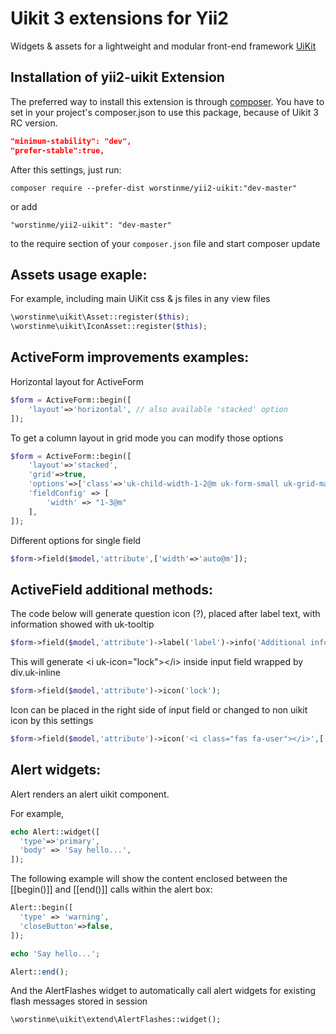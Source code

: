 # Uikit 3 extensions for Yii2

Widgets & assets for a lightweight and modular front-end framework [UiKit](http://getuikit.com/) 


Installation of yii2-uikit Extension
------------------------------------

The preferred way to install this extension is through [composer](http://getcomposer.org/download/).
You have to set in your project's composer.json to use this package, because of Uikit 3 RC version.

```json
"minimum-stability": "dev",
"prefer-stable":true,
```
After this settings, just run:
```
composer require --prefer-dist worstinme/yii2-uikit:"dev-master"
```
or add
```
"worstinme/yii2-uikit": "dev-master"
```
to the require section of your `composer.json` file and start composer update

Assets usage exaple:
-------------

For example, including main UiKit css & js files in any view files

```php
\worstinme\uikit\Asset::register($this);
\worstinme\uikit\IconAsset::register($this);
```

ActiveForm improvements examples:
-------------
Horizontal layout for ActiveForm
```php
$form = ActiveForm::begin([
    'layout'=>'horizontal', // also available 'stacked' option
]);
```
To get a column layout in grid mode you can modify those options
```php
$form = ActiveForm::begin([
    'layout'=>'stacked',
    'grid'=>true,
    'options'=>['class'=>'uk-child-width-1-2@m uk-form-small uk-grid-match'],
    'fieldConfig' => [
        'width' => "1-3@m"
    ],
]);
```
Different options for single field
```php
$form->field($model,'attribute',['width'=>'auto@m']);
```
ActiveField additional methods:
---------------
The code below will generate question icon (?), placed after label text, with information showed with uk-tooltip 
```php
$form->field($model,'attribute')->label('label')->info('Additional info to the label of this field');
```
This will generate &#x3C;i uk-icon=&#x22;lock&#x22;&#x3E;&#x3C;/i&#x3E; inside input field wrapped by div.uk-inline
```php
$form->field($model,'attribute')->icon('lock');
```
Icon can be placed in the right side of input field or changed to non uikit icon by this settings
```php
$form->field($model,'attribute')->icon('<i class="fas fa-user"></i>',['flip'=>true,'uikit'=>false,'tag'=>'a','href'=>'http://example.com']);
```

Alert widgets:
---------------

Alert renders an alert uikit component.
 
For example,

```php
echo Alert::widget([
  'type'=>'primary',
  'body' => 'Say hello...',
]);
```

The following example will show the content enclosed between the [[begin()]]
and [[end()]] calls within the alert box:

```php
Alert::begin([
  'type' => 'warning',
  'closeButton'=>false,
]);

echo 'Say hello...';

Alert::end();
```

And the AlertFlashes widget to automatically call alert widgets for existing flash messages stored in session

```
\worstinme\uikit\extend\AlertFlashes::widget();

```